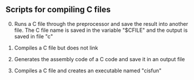 ## Scripts for compiling C files
0. Runs a C file through the preprocessor and save the result into another file. The C file name is saved in the variable "$CFILE" and the output is saved in file "c"

1. Compiles a C file but does not link

2. Generates the assembly code of a C code and save it in an output file

3. Compiles a C file and creates an executable named "cisfun"

